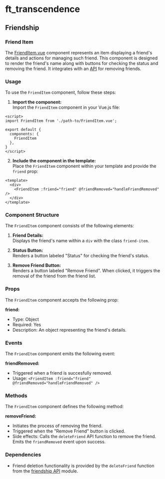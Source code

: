 # ft_transcendence
## Friendship
### Friend Item
The [FriendItem.vue](../../../frontend/src/components/user/friends/FriendItem.vue) component represents an item displaying a friend's details and actions for managing such friend. This component is designed to render the friend's name along with buttons for checking the status and removing the friend. It integrates with an [API](../../../frontend/src/components/user/friends/api/friendship.api.ts) for removing friends.  

### Usage
To use the `FriendItem` component, follow these steps:

1. **Import the component:**  
Import the `FriendItem` component in your Vue.js file:
```
<script>
import FriendItem from './path-to/FriendItem.vue';

export default {
  components: {
    FriendItem
  },
}
</script>
```
2. **Include the component in the template:**  
Place the `FriendItem` component within your template and provide the `friend` prop:
```
<template>
  <div>
    <FriendItem :friend="friend" @friendRemoved="handleFriendRemoved" />
  </div>
</template>
```

### Component Structure
The `FriendItem` component consists of the following elements:  

1. **Friend Details:**  
Displays the friend's name within a `div` with the class `friend-item`.  

2. **Status Button:**  
Renders a button labeled "Status" for checking the friend's status.  

3. **Remove Friend Button:**  
Renders a button labeled "Remove Friend". When clicked, it triggers the removal of the friend from the friend list.  

### Props
The `FriendItem` component accepts the following prop:  

**friend:**
- Type: Object  
- Required: Yes  
- Description: An object representing the friend's details.  

### Events
The `FriendItem` component emits the following event:

**friendRemoved:**  
- Triggered when a friend is succesfully removed.  
- Usage: `<FriendItem :friend="friend" @friendRemoved="handleFriendRemoved" />`

### Methods
The `FriendItem` component defines the following method:

**removeFriend:**
- Initiates the process of removing the friend.  
- Triggered when the "Remove Friend" button is clicked.  
- Side effects: Calls the `deleteFriend` API function to remove the friend. Emits the `friendRemoved` event upon success.  

### Dependencies
- Friend deletion functionality is provided by the `deleteFriend` function from the [friendship API](../../../frontend/src/components/user/friends/api/friendship.api.ts) module.  
